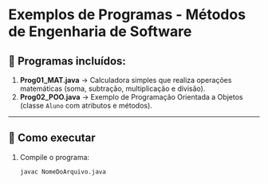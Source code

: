 # Exemplos de Programas - Métodos de Engenharia de Software

## 📘 Programas incluídos:
1. **Prog01_MAT.java** → Calculadora simples que realiza operações matemáticas (soma, subtração, multiplicação e divisão).
2. **Prog02_POO.java** → Exemplo de Programação Orientada a Objetos (classe `Aluno` com atributos e métodos).

---

## 🚀 Como executar

1. Compile o programa:
   ```bash
   javac NomeDoArquivo.java

